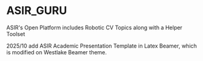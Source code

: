 # ASIR_GURU
ASIR's Open Platform includes Robotic CV Topics along with a Helper Toolset

2025/10 add ASIR Academic Presentation Template in Latex Beamer, which is modified on Westlake Beamer theme.

